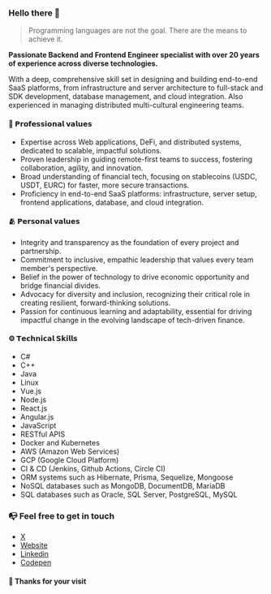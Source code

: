
### Hello there 👋

> Programming languages are not the goal. There are the means to achieve it.

**Passionate Backend and Frontend Engineer specialist with over 20 years of experience across diverse technologies.**

With a deep, comprehensive skill set in designing and building end-to-end SaaS platforms, from infrastructure and server architecture to full-stack and SDK development, database management, and cloud integration.
Also experienced in managing distributed multi-cultural engineering teams.

#### 👔 𝗣𝗿𝗼𝗳𝗲𝘀𝘀𝗶𝗼𝗻𝗮𝗹 𝘃𝗮𝗹𝘂𝗲𝘀

* Expertise across Web applications, DeFi, and distributed systems, dedicated to scalable, impactful solutions.
* Proven leadership in guiding remote-first teams to success, fostering collaboration, agility, and innovation.
* Broad understanding of financial tech, focusing on stablecoins (USDC, USDT, EURC) for faster, more secure transactions.
* Proficiency in end-to-end SaaS platforms: infrastructure, server setup, frontend applications, database, and cloud integration.

#### 🫂 𝗣𝗲𝗿𝘀𝗼𝗻𝗮𝗹 𝘃𝗮𝗹𝘂𝗲𝘀

* Integrity and transparency as the foundation of every project and partnership.
*  Commitment to inclusive, empathic leadership that values every team member's perspective.
*  Belief in the power of technology to drive economic opportunity and bridge financial divides.
*  Advocacy for diversity and inclusion, recognizing their critical role in creating resilient, forward-thinking solutions.
*  Passion for continuous learning and adaptability, essential for driving impactful change in the evolving landscape of tech-driven finance.

#### ⚙️ 𝗧𝗲𝗰𝗵𝗻𝗶𝗰𝗮𝗹 𝗦𝗸𝗶𝗹𝗹𝘀

* C#
* C++
* Java
* Linux
* Vue.js
* Node.js
* React.js
* Angular.js
* JavaScript
* RESTful APIS
* Docker and Kubernetes
* AWS (Amazon Web Services)
* GCP (Google Cloud Platform)
* CI & CD (Jenkins, Github Actions, Circle CI)
* ORM systems such as Hibernate, Prisma, Sequelize, Mongoose
* NoSQL databases such as MongoDB, DocumentDB, MariaDB
* SQL databases such as Oracle, SQL Server, PostgreSQL, MySQL

### 📭 Feel free to get in touch

* [X](https://x.com/felipekm)
* [Website](https://felipekm.dev)
* [Linkedin](https://linkedin.com/in/felipekm)
* [Codepen](https://codepen.io/felipekm)

#### 🎩 Thanks for your visit 
